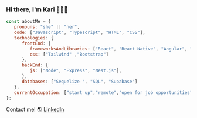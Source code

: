 ### Hi there, I'm Kari 👩‍💻👋


```js
const aboutMe = {
   pronouns: "she" || "her",
   code: ["Javascript", "Typescript", "HTML", "CSS"],
   technologies: {
      frontEnd: {
         frameworksAndLibraries: ["React", "React Native", "Angular", "Redux", "Next.js", "Expo"],
         css: ["Tailwind" ,"Bootstrap"]
      },
      backEnd: {
         js: ["Node", "Express", "Nest.js"],         
      },
      databases: ["Sequelize ", "SQL", "Supabase"]
   },
   currentOccupation: ["start up","remote","open for job opportunities"],
};

```

Contact me! 🌎 [LinkedIn](https://www.linkedin.com/in/karinaromero-fullstack/)
